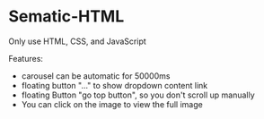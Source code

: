 # Sematic-HTML
Only use HTML, CSS, and JavaScript

Features:
- carousel can be automatic for 50000ms
- floating button "..." to show dropdown content link
- floating Button "go top button", so you don't scroll up manually
- You can click on the image to view the full image

##
